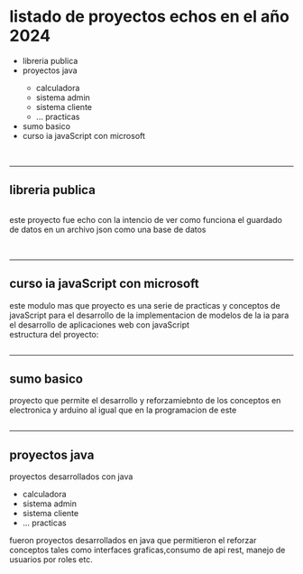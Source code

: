 <!DOCTYPE html>
<html lang="en">
<body>
    <h1>listado de proyectos echos en el año 2024</h1>
    <ul>
        <li>libreria publica </li>
        <li>proyectos java</li>
        <ul>
            <li>calculadora</li>
            <li>sistema admin</li>
            <li>sistema cliente</li>
            <li>... practicas</li>
        </ul>
        <li>sumo basico</li>
        <li>curso ia javaScript con microsoft</li>
    </ul>
    <br>
    <hr>
    <h2>libreria publica</h2>
    <img src="./images/libreriapublica.png" alt="">
    <p>este proyecto fue echo con la intencio de ver como funciona el guardado de datos en un archivo json como una base de datos</p>
    <br>
    <hr>
    <h2>curso ia javaScript con microsoft</h2>
    <p>este modulo mas que proyecto es una serie de practicas y conceptos de javaScript para el desarrollo de la implementacion de modelos de la ia para el desarrollo de aplicaciones web con javaScript <br> estructura del proyecto: <br></p>
    <img src="./images/iam2.png" alt=""> <br>
    <img src="./images/iam3.png" alt=""> <br>
    <img src="./images/iam4.png" alt="">
    <br><hr>
    <h2>sumo basico</h2>
    <p>proyecto que permite el desarrollo y reforzamiebnto de los conceptos en electronica y arduino al igual  que en la programacion de este</p>
    <img src="images/sumo.png" alt="">
    <br><hr>
    <h2>proyectos java</h2>
    <p>proyectos desarrollados con java</p>
    <ul>
        <li>calculadora</li>
        <li>sistema admin</li>
        <li>sistema cliente</li>
        <li>... practicas</li>
    </ul>
    <p>fueron proyectos desarrollados en java que permitieron el reforzar conceptos tales como interfaces graficas,consumo de api rest, manejo de usuarios por roles etc.</p>
    <img src="images/calc.png" alt="">
    <br><br><br><br><br>
    <img src="images/sist.png" alt="">
</body>
</html>